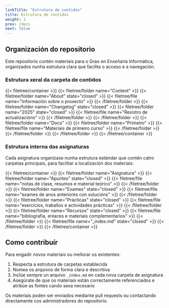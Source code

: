 ```yaml
---
linkTitle: "Estrutura de contidos"
title: Estrutura de contidos
weight: 1
prev: /docs
next: false
---
```


## Organización do repositorio

Este repositorio contén materiais para o Grao en Enxeñaría Informática, organizados nunha estrutura clara que facilita o acceso e a navegación.


### Estrutura xeral da carpeta de contidos

{{< filetree/container >}}
  {{< filetree/folder name="Content" >}}
    {{< filetree/folder name="About" state="closed" >}}
      {{< filetree/file name="Información sobre o proxecto" >}}
    {{< /filetree/folder >}}
    {{< filetree/folder name="Changelog" state="closed" >}}
      {{< filetree/folder name="2025" state="closed" >}}
        {{< filetree/file name="Rexistro de actualizacións" >}}
      {{< /filetree/folder >}}
    {{< /filetree/folder >}}
    {{< filetree/folder name="Docs" >}}
      {{< filetree/folder name="Primeiro" >}}
        {{< filetree/file name="Materiais de primeiro curso" >}}
      {{< /filetree/folder >}}
    {{< /filetree/folder >}}
  {{< /filetree/folder >}}
{{< /filetree/container >}}

### Estrutura interna das asignaturas

Cada asignatura organízase nunha estrutura estándar que contén catro carpetas principais, para facilitar a localización dos materiais:

{{< filetree/container >}}
  {{< filetree/folder name="Asignatura" >}}
    {{< filetree/folder name="Apuntes" state="closed" >}}
      {{< filetree/file name="notas de clase, resumos e material teórico" >}}
    {{< /filetree/folder >}}
    {{< filetree/folder name="Exames" state="closed" >}}
      {{< filetree/file name="exames de anos anteriores con solucións" >}}
    {{< /filetree/folder >}}
    {{< filetree/folder name="Prácticas" state="closed" >}}
      {{< filetree/file name="exercicios, traballos e actividades prácticas" >}}
    {{< /filetree/folder >}}
    {{< filetree/folder name="Recursos" state="closed" >}}
      {{< filetree/file name="bibliografía, enlaces e materiais complementarios" >}}
    {{< /filetree/folder >}}
    {{< filetree/file name="_index.md" state="closed" >}}
  {{< /filetree/folder >}}
{{< /filetree/container >}}



## Como contribuír

Para engadir novos materiais ou mellorar os existentes:

1. Respecta a estrutura de carpetas establecida
2. Nomea os arquivos de forma clara e descritiva
3. Inclúe sempre un arquivo `_index.md` en cada nova carpeta de asignatura
4. Asegúrate de que os materiais están correctamente referenciados e atribúe as fontes cando sexa necesario

Os materiais poden ser enviados mediante pull requests ou contactando directamente cos administradores do repositorio.